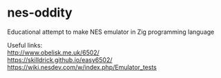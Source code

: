 # nes-oddity

Educational attempt to make NES emulator in Zig programming language

Useful links:<br>
http://www.obelisk.me.uk/6502/<br>
https://skilldrick.github.io/easy6502/<br>
https://wiki.nesdev.com/w/index.php/Emulator_tests
